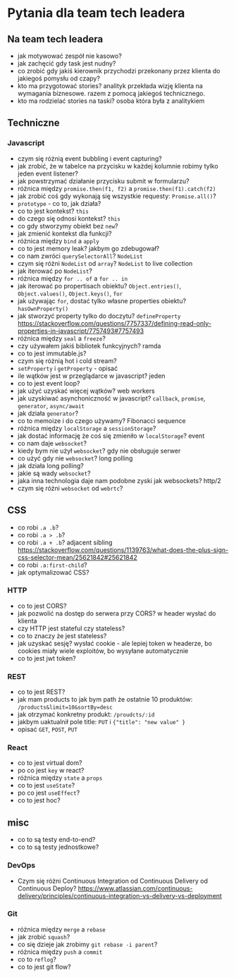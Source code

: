 # Pytania dla team tech leadera

## Na team tech leadera

- jak motywować zespół nie kasowo?
- jak zachęcić gdy task jest nudny?
- co zrobić gdy jakiś kierownik przychodzi przekonany przez klienta do jakiegoś pomysłu od czapy?
- kto ma przygotować stories? analityk przekłada wizję klienta na wymagania biznesowe. razem z pomocą jakiegoś technicznego.
- kto ma rodzielać stories na taski? osoba która była z analitykiem

## Techniczne

### Javascript

- czym się różnią event bubbling i event capturing?
- jak zrobić, że w tabelce na przycisku w każdej kolumnie robimy tylko jeden event listener?
- jak powstrzymać działanie przycisku submit w formularzu?
- różnica między `promise.then(f1, f2)` a `promise.then(f1).catch(f2)`
- jak zrobić coś gdy wykonają się wszystkie requesty: `Promise.all()`?
- `prototype` - co to, jak działa?
- co to jest kontekst? `this`
- do czego się odnosi kontekst? `this`
- co gdy stworzymy obiekt bez `new`?
- jak zmienić kontekst dla funkcji?
- różnica między `bind` a `apply`
- co to jest memory leak? jakbym go zdebugował?
- co nam zwróci `querySelectorAll`? `NodeList`
- czym się różni `NodeList` od `array`? `NodeList` to live collection
- jak iterować po `NodeList`?
- różnica między `for .. of` a `for .. in`
- jak iterować po propertisach obiektu? `Object.entries()`, `Object.values()`, `Object.keys()`, `for`
- jak używając `for`, dostać tylko własne properties obiektu? `hasOwnProperty()`
- jak stworzyć property tylko do doczytu? `defineProperty` https://stackoverflow.com/questions/7757337/defining-read-only-properties-in-javascript/7757493#7757493
- różnica między `seal` a `freeze`?
- czy używałem jakiś bibliotek funkcyjnych? ramda
- co to jest immutable.js?
- czym się różnią hot i cold stream?
- `setProperty` i `getProperty` - opisać
- ile wątków jest w przeglądarce w javascript? jeden
- co to jest event loop?
- jak użyć uzyskać więcej wątków? web workers
- jak uzyskiwać asynchoniczność w javascript? `callback`, `promise`, `generator`, `async/await`
- jak działa `generator`?
- co to memoize i do czego używamy? Fibonacci sequence
- różnica między `localStorage` a `sessionStorage`?
- jak dostać informację że coś się zmieniło w `localStorage`? event
- co nam daje `websocket`?
- kiedy bym nie użył `websocket`? gdy nie obsługuje serwer
- co użyć gdy nie `websocket`? long polling
- jak działa long polling?
- jakie są wady `websocket`?
- jaka inna technologia daje nam podobne zyski jak websockets? http/2
- czym się różni `websocket` od `webrtc`?

## CSS

- co robi `.a .b`?
- co robi `.a > .b`?
- co robi `.a + .b`? adjacent sibling https://stackoverflow.com/questions/1139763/what-does-the-plus-sign-css-selector-mean/25621842#25621842
- co robi `.a:first-child`?
- jak optymalizować CSS?

### HTTP

- co to jest CORS?
- jak pozwolić na dostęp do serwera przy CORS? w header wysłać do klienta
- czy HTTP jest stateful czy stateless?
- co to znaczy że jest stateless?
- jak uzyskać sesję? wysłać cookie - ale lepiej token w headerze, bo cookies miały wiele exploitów, bo wysyłane automatycznie
- co to jest jwt token?

### REST

- co to jest REST?
- jak mam products to jak bym path że ostatnie 10 produktów: `/products&limit=10&sortBy=desc`
- jak otrzymać konkretny produkt: `/proudcts/:id`
- jakbym uaktualnił pole title: `PUT` i `{"title": "new value" }`
- opisać `GET`, `POST`, `PUT`

### React

- co to jest virtual dom?
- po co jest `key` w react?
- różnica między `state` a `props`
- co to jest `useState`?
- po co jest `useEffect`?
- co to jest hoc?

## misc

- co to są testy end-to-end?
- co to są testy jednostkowe?

### DevOps

- Czym się różni Continuous Integration od Continuous Delivery od Continuous Deploy? https://www.atlassian.com/continuous-delivery/principles/continuous-integration-vs-delivery-vs-deployment

### Git

- różnica między `merge` a `rebase`
- jak zrobić `squash`?
- co się dzieje jak zrobimy `git rebase -i parent`?
- różnica między `push` a `commit`
- co to `reflog`?
- co to jest git flow?

